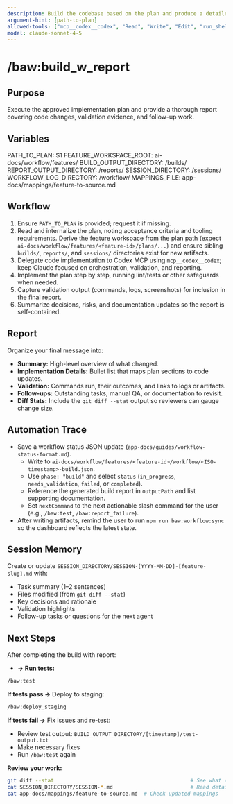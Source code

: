 ```yaml
---
description: Build the codebase based on the plan and produce a detailed report
argument-hint: [path-to-plan]
allowed-tools: ["mcp__codex__codex", "Read", "Write", "Edit", "run_shell_command", "Bash"]
model: claude-sonnet-4-5
---
```


# /baw:build_w_report

## Purpose
Execute the approved implementation plan and provide a thorough report covering code changes, validation evidence, and follow-up work.

## Variables
PATH_TO_PLAN: $1
FEATURE_WORKSPACE_ROOT: ai-docs/workflow/features/
BUILD_OUTPUT_DIRECTORY: <feature-workspace>/builds/
REPORT_OUTPUT_DIRECTORY: <feature-workspace>/reports/
SESSION_DIRECTORY: <feature-workspace>/sessions/
WORKFLOW_LOG_DIRECTORY: <feature-workspace>/workflow/
MAPPINGS_FILE: app-docs/mappings/feature-to-source.md

## Workflow
1. Ensure `PATH_TO_PLAN` is provided; request it if missing.
2. Read and internalize the plan, noting acceptance criteria and tooling requirements. Derive the feature workspace from the
   plan path (expect `ai-docs/workflow/features/<feature-id>/plans/...`) and ensure sibling `builds/`, `reports/`, and
   `sessions/` directories exist for new artifacts.
3. Delegate code implementation to Codex MCP using `mcp__codex__codex`; keep Claude focused on orchestration, validation, and reporting.
4. Implement the plan step by step, running lint/tests or other safeguards when needed.
5. Capture validation output (commands, logs, screenshots) for inclusion in the final report.
6. Summarize decisions, risks, and documentation updates so the report is self-contained.

## Report
Organize your final message into:
- **Summary:** High-level overview of what changed.
- **Implementation Details:** Bullet list that maps plan sections to code updates.
- **Validation:** Commands run, their outcomes, and links to logs or artifacts.
- **Follow-ups:** Outstanding tasks, manual QA, or documentation to revisit.
- **Diff Stats:** Include the `git diff --stat` output so reviewers can gauge change size.

## Automation Trace
- Save a workflow status JSON update (`app-docs/guides/workflow-status-format.md`).
  - Write to `ai-docs/workflow/features/<feature-id>/workflow/<ISO-timestamp>-build.json`.
  - Use `phase: "build"` and select `status` (`in_progress`, `needs_validation`, `failed`, or `completed`).
  - Reference the generated build report in `outputPath` and list supporting documentation.
  - Set `nextCommand` to the next actionable slash command for the user (e.g., `/baw:test`, `/baw:report_failure`).
- After writing artifacts, remind the user to run `npm run baw:workflow:sync` so the dashboard reflects the latest state.

## Session Memory
Create or update `SESSION_DIRECTORY/SESSION-[YYYY-MM-DD]-[feature-slug].md` with:
- Task summary (1–2 sentences)
- Files modified (from `git diff --stat`)
- Key decisions and rationale
- Validation highlights
- Follow-up tasks or questions for the next agent

## Next Steps
After completing the build with report:

- **→ Run tests:**
```bash
/baw:test
```

**If tests pass →** Deploy to staging:
```bash
/baw:deploy_staging
```

**If tests fail →** Fix issues and re-test:
- Review test output: `BUILD_OUTPUT_DIRECTORY/[timestamp]/test-output.txt`
- Make necessary fixes
- Run `/baw:test` again

**Review your work:**
```bash
git diff --stat                                            # See what changed
cat SESSION_DIRECTORY/SESSION-*.md                         # Read detailed session summary
cat app-docs/mappings/feature-to-source.md  # Check updated mappings
```
